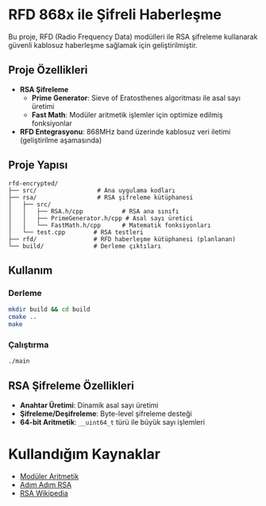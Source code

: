 # RFD 868x ile Şifreli Haberleşme

Bu proje, RFD (Radio Frequency Data) modülleri ile RSA şifreleme kullanarak güvenli kablosuz haberleşme sağlamak için geliştirilmiştir.

## Proje Özellikleri

- **RSA Şifreleme**
    - **Prime Generator**: Sieve of Eratosthenes algoritması ile asal sayı üretimi
    - **Fast Math**: Modüler aritmetik işlemler için optimize edilmiş fonksiyonlar
- **RFD Entegrasyonu**: 868MHz band üzerinde kablosuz veri iletimi (geliştirilme aşamasında)

## Proje Yapısı

```
rfd-encrypted/
├── src/                 # Ana uygulama kodları
├── rsa/                 # RSA şifreleme kütüphanesi
│   ├── src/
│   │   ├── RSA.h/cpp           # RSA ana sınıfı
│   │   ├── PrimeGenerator.h/cpp # Asal sayı üretici
│   │   └── FastMath.h/cpp      # Matematik fonksiyonları
│   └── test.cpp        # RSA testleri
├── rfd/                # RFD haberleşme kütüphanesi (planlanan)
└── build/              # Derleme çıktıları
```

## Kullanım

### Derleme
```bash
mkdir build && cd build
cmake ..
make
```

### Çalıştırma
```bash
./main
```

## RSA Şifreleme Özellikleri

- **Anahtar Üretimi**: Dinamik asal sayı üretimi
- **Şifreleme/Deşifreleme**: Byte-level şifreleme desteği
- **64-bit Aritmetik**: `__uint64_t` türü ile büyük sayı işlemleri

# Kullandığım Kaynaklar
- [Modüler Aritmetik](https://www.derspresso.com.tr/matematik/moduler-aritmetik)
- [Adım Adım RSA](https://www.cryptool.org/en/cto/rsa-step-by-step/)
- [RSA Wikipedia](https://en.wikipedia.org/wiki/RSA_cryptosystem#Operation)